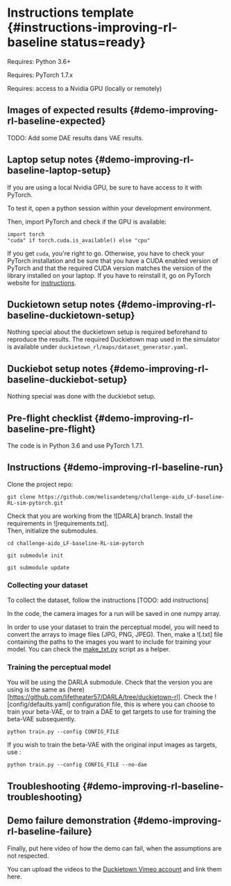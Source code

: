 # Instructions template {#instructions-improving-rl-baseline status=ready}

<div class='requirements' markdown="1">

Requires: Python 3.6+

Requires: PyTorch 1.7.x

Requires: access to a Nvidia GPU (locally or remotely)

</div>

## Images of expected results {#demo-improving-rl-baseline-expected}

TODO: Add some DAE results dans VAE results.

## Laptop setup notes {#demo-improving-rl-baseline-laptop-setup}

If you are using a local Nvidia GPU, be sure to have access to it with PyTorch.

To test it, open a python session within your development environment.

Then, import PyTorch and check if the GPU is available:

```
import torch
"cuda" if torch.cuda.is_available() else "cpu"
```

If you get `cuda`, you're right to go. Otherwise, you have to check your PyTorch installation and be sure that you have a CUDA enabled version of PyTorch and that the required CUDA version matches the version of the library installed on your laptop. If you have to reinstall it, go on PyTorch website for [instructions](https://pytorch.org/get-started/locally/).

## Duckietown setup notes {#demo-improving-rl-baseline-duckietown-setup}

Nothing special about the duckietown setup is required beforehand to reproduce the results. The required Duckietown map used in the simulator is available under `duckietown_rl/maps/dataset_generator.yaml`.

## Duckiebot setup notes {#demo-improving-rl-baseline-duckiebot-setup}

Nothing special was done with the duckiebot setup.

## Pre-flight checklist {#demo-improving-rl-baseline-pre-flight}

The code is in Python 3.6 and use PyTorch 1.7.1.

## Instructions {#demo-improving-rl-baseline-run}

Clone the project repo:

`git clone https://github.com/melisandeteng/challenge-aido_LF-baseline-RL-sim-pytorch.git`

Check that you are working from the ![DARLA] branch.
Install the requirements in ![requirements.txt].  
 Then, initialize the submodules. 

`cd challenge-aido_LF-baseline-RL-sim-pytorch`

`git submodule init`

`git submodule update`


### Collecting your dataset

To collect the dataset, follow the instructions [TODO: add instructions]

In the code, the camera images for a run will be saved in one numpy array. 

In order to use your dataset to train the perceptual model, you will need to convert the arrays to image files (JPG, PNG, JPEG). 
Then, make a ![.txt] file containing the paths to the images you want to include for training your model. You can check the [make_txt.py](https://github.com/lifetheater57/DARLA/blob/duckietown-rl/utils/make_txt.py) script as a helper. 
### Training the perceptual model
You will be using the DARLA submodule. 
Check that the version you are using is the same as (here)[https://github.com/lifetheater57/DARLA/tree/duckietown-rl].
Check the ![config/defaults.yaml] configuration file, this is where you can choose to train your beta-VAE, or to train a DAE to get targets to use for training the beta-VAE subsequently. 

`python train.py --config CONFIG_FILE`


If you wish to train the beta-VAE with the original input images as targets, use : 

`python train.py --config CONFIG_FILE --no-dae`


## Troubleshooting {#demo-improving-rl-baseline-troubleshooting}


## Demo failure demonstration {#demo-improving-rl-baseline-failure}

Finally, put here video of how the demo can fail, when the assumptions are not respected.

You can upload the videos to the [Duckietown Vimeo account](https://vimeo.com/duckietown) and link them here.
